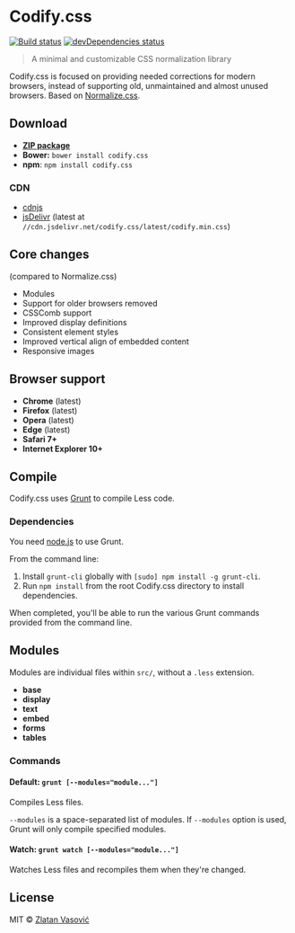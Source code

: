 # Codify.css

[![Build status](https://travis-ci.org/zdroid/codify.css.svg?branch=master)](https://travis-ci.org/zdroid/codify.css)
[![devDependencies status](https://david-dm.org/zdroid/codify.css/dev-status.svg)](https://david-dm.org/zdroid/codify.css?type=dev)

> A minimal and customizable CSS normalization library

Codify.css is focused on providing needed corrections for modern browsers,
instead of supporting old, unmaintained and almost unused browsers.
Based on [Normalize.css](https://github.com/necolas/normalize.css).

## Download

- [**ZIP package**](https://github.com/zdroid/codify.css/archive/master.zip)
- **Bower:** `bower install codify.css`
- **npm**: `npm install codify.css`

### CDN

- [cdnjs](http://cdnjs.com/libraries/codify.css/)
- [jsDelivr](http://www.jsdelivr.com/#!codify.css) (latest at
`//cdn.jsdelivr.net/codify.css/latest/codify.min.css`)

## Core changes

(compared to Normalize.css)

- Modules
- Support for older browsers removed
- CSSComb support
- Improved display definitions
- Consistent element styles
- Improved vertical align of embedded content
- Responsive images

## Browser support

- **Chrome** (latest)
- **Firefox** (latest)
- **Opera** (latest)
- **Edge** (latest)
- **Safari 7+**
- **Internet Explorer 10+**

## Compile

Codify.css uses [Grunt](http://gruntjs.com) to compile Less code.

### Dependencies

You need [node.js](http://nodejs.org/download/) to use Grunt.

From the command line:

1. Install `grunt-cli` globally with `[sudo] npm install -g grunt-cli`.
2. Run `npm install` from the root Codify.css directory to install
   dependencies.

When completed, you'll be able to run the various Grunt commands provided from
the command line.

## Modules

Modules are individual files within `src/`, without a `.less` extension.

- **base**
- **display**
- **text**
- **embed**
- **forms**
- **tables**

### Commands

#### Default: `grunt [--modules="module..."]`

Compiles Less files.

`--modules` is a space-separated list of modules. If `--modules` option is
used, Grunt will only compile specified modules.

#### Watch: `grunt watch [--modules="module..."]`

Watches Less files and recompiles them when they're changed.

## License

MIT &copy; [Zlatan Vasović](https://github.com/zdroid)
